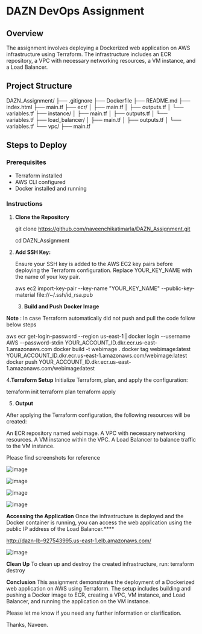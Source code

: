 # DAZN DevOps Assignment

## Overview

The assignment involves deploying a Dockerized web application on AWS infrastructure using Terraform. The infrastructure includes an ECR repository, a VPC with necessary networking resources, a VM instance, and a Load Balancer.

## Project Structure
DAZN_Assignment/
├── .gitignore
├── Dockerfile
├── README.md
├── index.html
├── main.tf
├── ecr/
│ ├── main.tf
│ ├── outputs.tf
│ └── variables.tf
├── instance/
│ ├── main.tf
│ ├── outputs.tf
│ └── variables.tf
├── load_balancer/
│ ├── main.tf
│ ├── outputs.tf
│ └── variables.tf
└── vpc/
├── main.tf
## Steps to Deploy

### Prerequisites

- Terraform installed
- AWS CLI configured
- Docker installed and running

### Instructions

1. **Clone the Repository**

   git clone https://github.com/naveenchikatimarla/DAZN_Assignment.git

   cd DAZN_Assignment

2. **Add SSH Key:**

   Ensure your SSH key is added to the AWS EC2 key pairs before deploying the Terraform configuration. Replace 
   YOUR_KEY_NAME with the name of your key pair.

   aws ec2 import-key-pair --key-name "YOUR_KEY_NAME" --public-key-material file://~/.ssh/id_rsa.pub

   3. **Build and Push Docker Image**

**Note** : In case Terraform automatically did not push and pull the code follow below steps

aws ecr get-login-password --region us-east-1 | docker login --username AWS --password-stdin YOUR_ACCOUNT_ID.dkr.ecr.us-east-1.amazonaws.com
docker build -t webimage .
docker tag webimage:latest YOUR_ACCOUNT_ID.dkr.ecr.us-east-1.amazonaws.com/webimage:latest
docker push YOUR_ACCOUNT_ID.dkr.ecr.us-east-1.amazonaws.com/webimage:latest

4.**Terraform Setup**
   Initialize Terraform, plan, and apply the configuration:

   terraform init
   terraform plan
   terraform apply

5. **Output**
   
After applying the Terraform configuration, the following resources will be created:

An ECR repository named webimage.
A VPC with necessary networking resources.
A VM instance within the VPC.
A Load Balancer to balance traffic to the VM instance.

Please find screenshots for reference 

![image](https://github.com/naveenchikatimarla/DAZN_Assignment/assets/174331198/e4202169-aef4-420e-9fd3-f3d0b69cd2ae)

![image](https://github.com/naveenchikatimarla/DAZN_Assignment/assets/174331198/2daa0d2e-c87a-4cca-af43-78fe7025f5c3)

![image](https://github.com/naveenchikatimarla/DAZN_Assignment/assets/174331198/4c691951-f4bd-41b6-b331-c51c228f5a98)

![image](https://github.com/naveenchikatimarla/DAZN_Assignment/assets/174331198/0313bc05-57be-414b-acf9-bb1f5425bde3)

**Accessing the Application**
Once the infrastructure is deployed and the Docker container is running, you can access the web application using the public IP address of the Load Balancer.****

http://dazn-lb-927543995.us-east-1.elb.amazonaws.com/

![image](https://github.com/naveenchikatimarla/DAZN_Assignment/assets/174331198/26ef0b46-65c2-4e38-9e0e-e8cdec55a7bc)

**Clean Up**
To clean up and destroy the created infrastructure, run:
terraform destroy

**Conclusion**
This assignment demonstrates the deployment of a Dockerized web application on AWS using Terraform. The setup includes building and pushing a Docker image to ECR, creating a VPC, VM instance, and Load Balancer, and running the application on the VM instance.

Please let me know if you need any further information or clarification.

Thanks,
Naveen.











